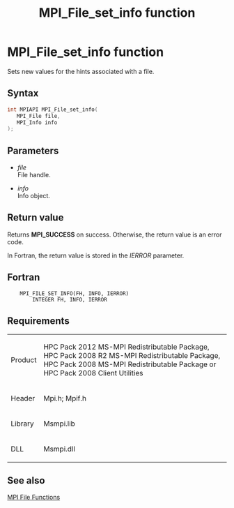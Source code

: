 ﻿---
title: MPI_File_set_info function
TOCTitle: MPI_File_set_info function
ms:assetid: 3e44f6dd-26e1-467c-981d-09cc842d2a1b
ms:mtpsurl: https://msdn.microsoft.com/en-us/library/Dn473356(v=VS.85)
ms:contentKeyID: 59360892
ms.date: 03/28/2018
mtps_version: v=VS.85
f1_keywords:
- MPI_FILE_SET_INFO
- mpif/MPI_File_set_info
- mpi/MPI_FILE_SET_INFO
dev_langs:
- C++
- C
---

# MPI\_File\_set\_info function

Sets new values for the hints associated with a file.

## Syntax

``` c++
int MPIAPI MPI_File_set_info(
   MPI_File file,
   MPI_Info info
);
```

## Parameters

  - *file*  
    File handle.

  - *info*  
    Info object.

## Return value

Returns **MPI\_SUCCESS** on success. Otherwise, the return value is an error code.

In Fortran, the return value is stored in the *IERROR* parameter.

## Fortran

``` FORTRAN
    MPI_FILE_SET_INFO(FH, INFO, IERROR)
        INTEGER FH, INFO, IERROR
```

## Requirements

<table>
<colgroup>
<col  />
<col  />
</colgroup>
<tbody>
<tr class="odd">
<td><p>Product</p></td>
<td><p>HPC Pack 2012 MS-MPI Redistributable Package, HPC Pack 2008 R2 MS-MPI Redistributable Package, HPC Pack 2008 MS-MPI Redistributable Package or HPC Pack 2008 Client Utilities</p></td>
</tr>
<tr class="even">
<td><p>Header</p></td>
<td>Mpi.h;
Mpif.h</td>
</tr>
<tr class="odd">
<td><p>Library</p></td>
<td>Msmpi.lib</td>
</tr>
<tr class="even">
<td><p>DLL</p></td>
<td>Msmpi.dll</td>
</tr>
</tbody>
</table>


## See also

[MPI File Functions](mpi-file-functions.md)

